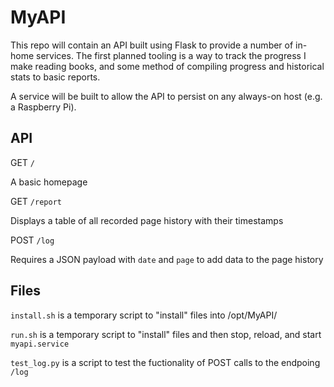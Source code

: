# MyAPI

This repo will contain an API built using Flask to provide
a number of in-home services. The first planned tooling is
a way to track the progress I make reading books, and some
method of compiling progress and historical stats to basic
reports.

A service will be built to allow the API to persist on any
always-on host (e.g. a Raspberry Pi).

## API

GET `/`

A basic homepage

GET `/report`

Displays a table of all recorded page history with their
timestamps

POST `/log`

Requires a JSON payload with `date` and `page` to add data
to the page history

## Files

`install.sh` is a temporary script to "install" files into
/opt/MyAPI/

`run.sh` is a temporary script to "install" files and then
stop, reload, and start `myapi.service`

`test_log.py` is a script to test the fuctionality of POST
calls to the endpoing `/log`

